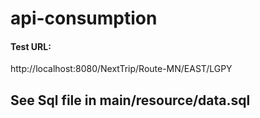 # api-consumption

#### Test URL:
http://localhost:8080/NextTrip/Route-MN/EAST/LGPY

## See Sql file in main/resource/data.sql
